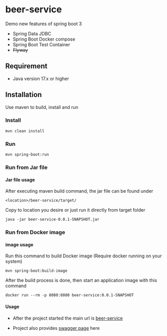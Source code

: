 # beer-service
Demo new features of spring boot 3
* Spring Data JDBC
* Spring Boot Docker compose
* Spring Boot Test Container
* ~~Flyway~~
## Requirement
* Java version 17.x or higher 
## Installation
Use maven to build, install and run
### Install
```
mvn clean install
```
### Run
```
mvn spring-boot:run
```
### Run from Jar file
#### Jar file usage
After executing maven build command, the jar file can be found under
```
<location>/beer-service/target/
```
Copy to location you desire or just run it directly from target folder
```
java -jar beer-service-0.0.1-SNAPSHOT.jar
```
### Run from Docker image
#### image usage

Run this command to build Docker image (Require docker running on your system)
```
mvn spring-boot:build-image
```
After the build process is done, then start an application image with this command
```
docker run --rm -p 8080:8080 beer-service:0.0.1-SNAPSHOT
```

#### Usage

* After the project started the main url is [beer-service](http://localhost:8080/)

* Project also provides [swagger page](http://localhost:8080/api/swagger-ui/index.html) here
